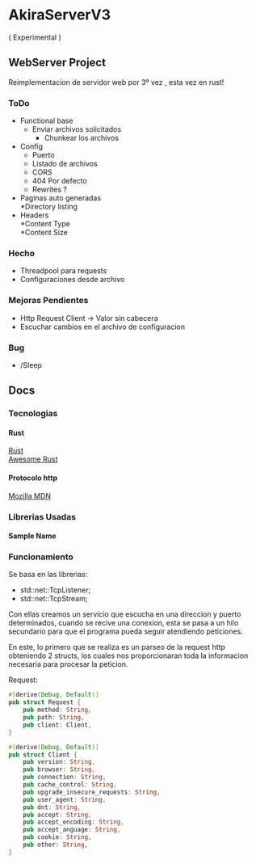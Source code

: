 # AkiraServerV3
( Experimental )
## WebServer Project
Reimplementacion de servidor web por 3º vez , esta vez en rust!
### ToDo
* Functional base
    * Enviar archivos solicitados
        * Chunkear los archivos
* Config
    * Puerto
    * Listado de archivos
    * CORS
    * 404 Por defecto
    * Rewrites ?
* Paginas auto generadas  
    *Directory listing
* Headers  
    *Content Type  
    *Content Size  
### Hecho
* Threadpool para requests
* Configuraciones desde archivo
### Mejoras Pendientes  
* Http Request Client -> Valor sin cabecera
* Escuchar cambios en el archivo de configuracion
### Bug

* /Sleep


## Docs

### Tecnologias

#### Rust

[Rust](https://www.rust-lang.org/)  
[Awesome Rust](https://github.com/rust-unofficial/awesome-rust)

#### Protocolo http

[Mozilla MDN](https://developer.mozilla.org/en-US/docs/Web/HTTP/Overview)


### Librerias Usadas

#### Sample Name

### Funcionamiento
Se basa en las librerias:
* std::net::TcpListener;
* std::net::TcpStream;  

Con ellas creamos un servicio que escucha en una direccion y puerto determinados, 
cuando se recive una conexion, 
esta se pasa a un hilo secundario para que el programa pueda seguir atendiendo peticiones.  

En este, lo primero que se realiza es un parseo de la request http obteniendo 2 structs,
los cuales nos proporcionaran toda la informacion necesaria para procesar la peticion.

Request:

```rust
#[derive(Debug, Default)]
pub struct Request {
    pub method: String,
    pub path: String,
    pub client: Client,
}
```

```rust
#[derive(Debug, Default)]
pub struct Client {
    pub version: String,
    pub browser: String,
    pub connection: String,
    pub cache_control: String,
    pub upgrade_insecure_requests: String,
    pub user_agent: String,
    pub dnt: String,
    pub accept: String,
    pub accept_encoding: String,
    pub accept_anguage: String,
    pub cookie: String,
    pub other: String,
}
```
